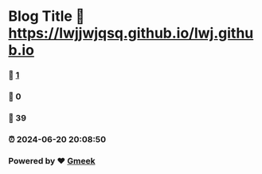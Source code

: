 # Blog Title :link: https://lwjjwjqsq.github.io/lwj.github.io 
### :page_facing_up: [1](https://lwjjwjqsq.github.io/lwj.github.io/tag.html) 
### :speech_balloon: 0 
### :hibiscus: 39 
### :alarm_clock: 2024-06-20 20:08:50 
### Powered by :heart: [Gmeek](https://github.com/Meekdai/Gmeek)
